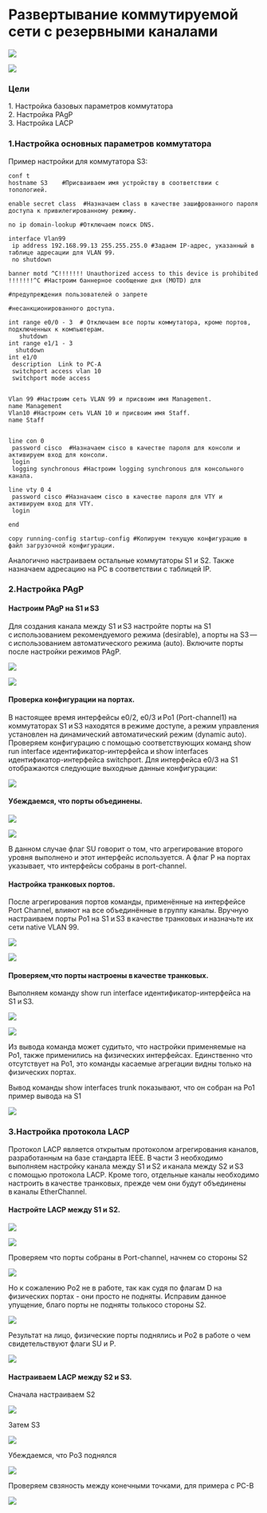 <h1>Развертывание коммутируемой сети с резервными каналами</h1>

![](https://github.com/rayakhin/OTUS_Neteng/blob/master/Homework/HW_3/HW_31/TOPO_31.PNG)

![](https://github.com/rayakhin/OTUS_Neteng/blob/master/Homework/HW_3/HW_31/IP_TABLE_31.PNG)

<h3>Цели</h3>
 1. Настройка базовых параметров коммутатора</br>  
 2. Настройка PAgP </br>  
 3. Настройка LACP </br>
 
 
<h3>1.Настройка основных параметров коммутатора </h3>
Пример настройки для коммутатора S3:

```
conf t
hostname S3    #Присваиваем имя устройству в соответствии с топологией.    

enable secret class  #Назначаем class в качестве зашифрованного пароля доступа к привилегированному режиму.

no ip domain-lookup #Отключаем поиск DNS.
         
interface Vlan99   
 ip address 192.168.99.13 255.255.255.0 #Задаем IP-адрес, указанный в таблице адресации для VLAN 99.
 no shutdown

banner motd ^C!!!!!!! Unauthorized access to this device is prohibited !!!!!!!^C #Настроим баннерное сообщение дня (MOTD) для
                                                                                 #предупреждения пользователей о запрете
                                                                                 #несанкционированного доступа.
																				 
int range e0/0 - 3  # Отключаем все порты коммутатора, кроме портов, подключенных к компьютерам.
   shutdown
int range e1/1 - 3
  shutdown
int e1/0
 description  Link to PC-A
 switchport access vlan 10
 switchport mode access
 
 
Vlan 99 #Настроим сеть VLAN 99 и присвоим имя Management.
name Management
Vlan10 #Настроим сеть VLAN 10 и присвоим имя Staff.
name Staff   
  

line con 0            
 password cisco  #Назначаем cisco в качестве пароля для консоли и активируем вход для консоли.
 login
 logging synchronous #Настроим logging synchronous для консольного канала.

line vty 0 4  
 password cisco #Назначаем cisco в качестве пароля для VTY и активируем вход для VTY.
 login

end

copy running-config startup-config #Копируем текущую конфигурацию в файл загрузочной конфигурации.

```

Аналогично настраиваем остальные коммутаторы S1 и S2. Также назначаем адресацию на PC в
соответствии с таблицей IP.

<h3>2.Настройка PAgP </h3>

<h4>Настроим PAgP на S1 и S3</h4>

Для создания канала между S1 и S3 настройте порты на S1 с использованием рекомендуемого режима (desirable), а порты на S3 — с использованием автоматического режима (auto). Включите порты после настройки режимов PAgP.

![](https://github.com/rayakhin/OTUS_Neteng/blob/master/Homework/HW_3/HW_31/S1_PAgP.PNG)

![](https://github.com/rayakhin/OTUS_Neteng/blob/master/Homework/HW_3/HW_31/S3_PAgP.PNG)

<h4>Проверка конфигурации на портах.</h4> 
В настоящее время интерфейсы e0/2, e0/3 и Po1 (Port-channel1) на коммутаторах S1 и S3 находятся в режиме доступе, а режим управления установлен на динамический автоматический режим (dynamic auto). Проверяем конфигурацию с помощью соответствующих команд show run interface идентификатор-интерфейса и show interfaces идентификатор-интерфейса switchport. Для интерфейса e0/3 на S1 отображаются следующие выходные данные конфигурации:

![](https://github.com/rayakhin/OTUS_Neteng/blob/master/Homework/HW_3/HW_31/S1_int_config.PNG)


<h4>Убеждаемся, что порты объединены.</h4>

![](https://github.com/rayakhin/OTUS_Neteng/blob/master/Homework/HW_3/HW_31/S1_Sum.PNG)

![](https://github.com/rayakhin/OTUS_Neteng/blob/master/Homework/HW_3/HW_31/S3_Sum.PNG)


В данном случае флаг SU говорит о том, что  агрегирование второго уровня выполнено и  этот интерфейс используется. А флаг P на портах указывает, что интерфейсы  собраны в port-channel.

<h4>Настройка транковых портов.</h4>
После агрегирования портов команды, применённые на интерфейсе Port Channel, влияют на все объединённые в группу каналы. Вручную настраиваем порты Po1 на S1 и S3 в качестве транковых и назначьте их сети native VLAN 99.

![](https://github.com/rayakhin/OTUS_Neteng/blob/master/Homework/HW_3/HW_31/Trunk_S1.PNG)

![](https://github.com/rayakhin/OTUS_Neteng/blob/master/Homework/HW_3/HW_31/Trunk_S3.PNG)

<h4>Проверяем,что порты настроены в качестве транковых.</h4>

Выполняем команду show run interface идентификатор-интерфейса на S1 и S3.

![](https://github.com/rayakhin/OTUS_Neteng/blob/master/Homework/HW_3/HW_31/Check_Trunk_S1.PNG)

![](https://github.com/rayakhin/OTUS_Neteng/blob/master/Homework/HW_3/HW_31/Check_Trunk_S3.PNG)

Из вывода команда может судитьто, что настройки применяемые на Po1, также применились на физических интерфейсах.
Единственно что отсутствует на Po1, это команды касаемые агрегации видны только на физических портах.

Вывод команды show interfaces trunk показывают, что он собран на Po1
пример вывода на S1

![](https://github.com/rayakhin/OTUS_Neteng/blob/master/Homework/HW_3/HW_31/Show_Trunk.PNG)


<h3>3.Настройка протокола LACP</h3> 

Протокол LACP является открытым протоколом агрегирования каналов, разработанным на базе стандарта IEEE. В части 3 необходимо выполняем настройку канала между S1 и S2 и канала между S2 и S3 с помощью протокола LACP. Кроме того, отдельные каналы необходимо настроить в качестве транковых, прежде чем они будут объединены в каналы EtherChannel.

<h4>Настройте LACP между S1 и S2.</h4>

![](https://github.com/rayakhin/OTUS_Neteng/blob/master/Homework/HW_3/HW_31/LACP_S1.PNG)

![](https://github.com/rayakhin/OTUS_Neteng/blob/master/Homework/HW_3/HW_31/LACP_S2.PNG)

Проверяем что порты собраны в Port-channel, начнем со стороны S2

![](https://github.com/rayakhin/OTUS_Neteng/blob/master/Homework/HW_3/HW_31/Fail_S2.PNG)


Но к сожалению Po2 не в работе, так как судя по флагам D на физических портах - они просто не подняты.
Исправим данное упущение, благо порты не подняты толькосо стороны S2.

![](https://github.com/rayakhin/OTUS_Neteng/blob/master/Homework/HW_3/HW_31/UP_S2.PNG)

Результат на лицо, физические порты поднялись и Po2 в работе о чем свидетельствуют флаги SU и P.

![](https://github.com/rayakhin/OTUS_Neteng/blob/master/Homework/HW_3/HW_31/LACP_Sum_S2.PNG)



<h4>Настраиваем LACP между S2 и S3.</h4>
Сначала настраиваем S2

![](https://github.com/rayakhin/OTUS_Neteng/blob/master/Homework/HW_3/HW_31/LACP_S2-3.PNG)

Затем S3

![](https://github.com/rayakhin/OTUS_Neteng/blob/master/Homework/HW_3/HW_31/LACP_S3-2.PNG)

Убеждаемся, что Po3 поднялся 

![](https://github.com/rayakhin/OTUS_Neteng/blob/master/Homework/HW_3/HW_31/Po3_S2.PNG)

Проверяем свзяность между конечными точками, для примера с PC-B

![](https://github.com/rayakhin/OTUS_Neteng/blob/master/Homework/HW_3/HW_31/PING_PC.PNG)










